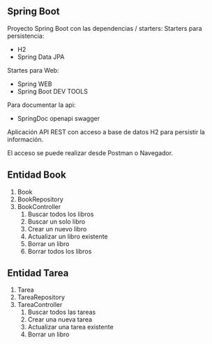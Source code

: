## Spring Boot

Proyecto Spring Boot con las dependencias / starters:
Starters para persistencia:
* H2
* Spring Data JPA


Startes para Web:
* Spring WEB
* Spring Boot DEV TOOLS

Para documentar la api:
* SpringDoc openapi swagger

Aplicación API REST con acceso a base de datos H2 para persistir la información.

El acceso se puede realizar desde Postman o Navegador.

## Entidad Book

1. Book
2. BookRepository
3. BookController
   1. Buscar todos los libros
   2. Buscar un solo libro
   3. Crear un nuevo libro
   4. Actualizar un libro existente
   5. Borrar un libro
   6. Borrar todos los libros

## Entidad Tarea

1. Tarea
2. TareaRepository
3. TareaController
   1. Buscar todos las tareas
   2. Crear una nueva tarea
   3. Actualizar una tarea existente
   4. Borrar un libro


